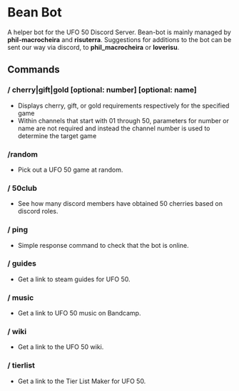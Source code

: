 # Bean Bot

A helper bot for the UFO 50 Discord Server. Bean-bot is mainly managed by **phil-macrocheira** and **risuterra**.
Suggestions for additions to the bot can be sent our way via discord, to **phil\_macrocheira** or **loverisu**.

## Commands

### / cherry|gift|gold \[optional: number] \[optional: name]

* Displays cherry, gift, or gold requirements respectively for the specified game
* Within channels that start with 01 through 50, parameters for number or name are not required and instead the channel number is used to determine the target game

### /random

* Pick out a UFO 50 game at random.

### / 50club

* See how many discord members have obtained 50 cherries based on discord roles.

### / ping

* Simple response command to check that the bot is online.

### / guides

* Get a link to steam guides for UFO 50.

### / music

* Get a link to UFO 50 music on Bandcamp.

### / wiki

* Get a link to the UFO 50 wiki.

### / tierlist

* Get a link to the Tier List Maker for UFO 50.

